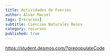 ```yaml
--- 
title: Actividades de Fuerzas
author: Alvar Maciel 
tags: [recursos] 
subtitle: Ciencias Naturales Desos
category: recursos 
published: true 
---
```


https://student.desmos.com/?prepopulateCode
